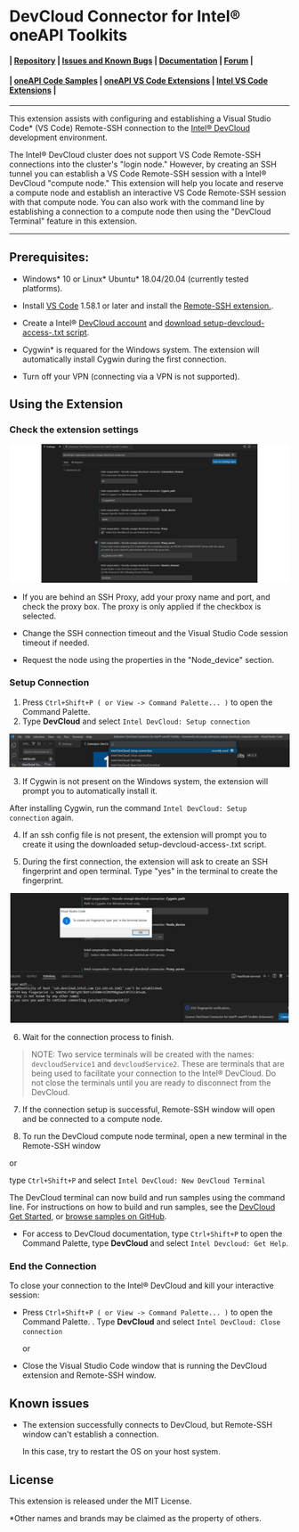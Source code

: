 # DevCloud Connector for Intel® oneAPI Toolkits

#### | [Repository][vsix-repo] | [Issues and Known Bugs][vsix-issues] | [Documentation][vsix-docs] | [Forum][vsix-forum] |

[vsix-repo]:   <https://github.com/intel/vscode-oneapi-devcloud-connector>
[vsix-issues]: <https://github.com/intel/vscode-oneapi-devcloud-connector/issues>
[vsix-docs]:   <https://github.com/intel/vscode-oneapi-devcloud-connector#readme>
[vsix-forum]:  <https://community.intel.com/t5/Intel-DevCloud/bd-p/devcloud>


#### | [oneAPI Code Samples][oneapi-samples] | [oneAPI VS Code Extensions][oneapi-extensions] | [Intel VS Code Extensions][intel-extensions] |

[oneapi-samples]:    <https://github.com/oneapi-src/oneAPI-samples>
[oneapi-extensions]: <https://marketplace.visualstudio.com/search?term=oneapi&target=VSCode>
[intel-extensions]:  <https://marketplace.visualstudio.com/publishers/intel-corporation>

***

This extension assists with configuring and establishing a Visual Studio Code* (VS Code) Remote-SSH
connection to the [Intel® DevCloud](https://devcloud.intel.com/oneapi/)
development environment.

The Intel® DevCloud cluster does not support VS Code Remote-SSH connections
into the cluster's "login node." However, by creating an SSH tunnel you can
establish a VS Code Remote-SSH session with a Intel® DevCloud "compute node."
This extension will help you locate and reserve a compute node and establish
an interactive VS Code Remote-SSH session with that compute node. You can also
work with the command line by establishing a connection to a compute node then
using the "DevCloud Terminal" feature in this extension.

***


## Prerequisites:

* Windows* 10 or Linux* Ubuntu* 18.04/20.04 (currently tested platforms).

* Install [VS Code](https://code.visualstudio.com/download) 1.58.1 or later and install the [Remote-SSH
extension.](https://marketplace.visualstudio.com/items?itemName=ms-vscode-remote.remote-ssh).

* Create a Intel® [DevCloud account](https://devcloud.intel.com/oneapi/home/) and [download setup-devcloud-access-<user>.txt script](https://devcloud.intel.com/oneapi/documentation/connect-with-ssh-windows-cygwin/#configure-ssh-connection).

* Cygwin* is requared for the Windows system. The extension will automatically install Cygwin during the first connection.

* Turn off your VPN (connecting via a VPN is not supported).


## Using the Extension

### Check the extension settings

![image](media/use_the_ext2.png)

*  If you are behind an SSH Proxy, add your proxy name and port, and check the
   proxy box. The proxy is only applied if the checkbox is selected.

*  Change the SSH connection timeout and the Visual Studio Code session timeout
   if needed.

*  Request the node using the properties in the "Node_device" section.

### Setup Connection

1. Press `Ctrl+Shift+P ( or View -> Command Palette... )` to open the Command Palette.
2. Type **DevCloud** and select `Intel DevCloud: Setup connection`

![image](media/use_the_ext3.png)


3.  If Cygwin is not present on the Windows system, the extension will prompt
   you to automatically install it.

   After installing Cygwin, run the command `Intel DevCloud: Setup connection` again.

4.  If an ssh config file is not present, the extension will prompt you to
   create it using the downloaded setup-devcloud-access-<user>.txt script.

5.  During the first connection, the extension will ask to create an SSH
   fingerprint and open terminal. Type "yes" in the terminal to create the
   fingerprint.
   
![image](media/use_the_ext4.png)

6. Wait for the connection process to finish.

> NOTE: Two service terminals will be created with the names:
`devcloudService1` and `devcloudService2`.
These are terminals that are being used to facilitate your
connection to the Intel® DevCloud. Do not close the terminals until you are
ready to disconnect from the DevCloud.


7. If the connection setup is successful, Remote-SSH window will open and be
  connected to a compute node.

8. To run the DevCloud compute node terminal, open a new terminal in the
  Remote-SSH window

  or

  type `Ctrl+Shift+P`  and select `Intel DevCloud: New DevCloud Terminal`

  The DevCloud terminal can now build and run samples using the command line.
  For instructions on how to build and run samples, see the
  [DevCloud Get Started](https://devcloud.intel.com/oneapi/get_started/),
  or [browse samples on GitHub](https://github.com/oneapi-src/oneAPI-samples).


* For access to DevCloud documentation, type `Ctrl+Shift+P` to open the
  Command Palette, type **DevCloud** and select `Intel Devcloud: Get Help`.


### End the Connection

  To close your connection to the Intel® DevCloud and kill your interactive session:

* Press `Ctrl+Shift+P ( or View -> Command Palette... )` to open the Command Palette.
. Type **DevCloud** and select `Intel DevCloud: Close connection`

  or

* Close the Visual Studio Code window that is running the DevCloud extension and Remote-SSH window.

## Known issues

* The extension successfully connects to DevCloud, but Remote-SSH window can't establish a connection.

  In this case, try to restart the OS on your host system.

## License
This extension is released under the MIT License.

*Other names and brands may be claimed as the property of others.


